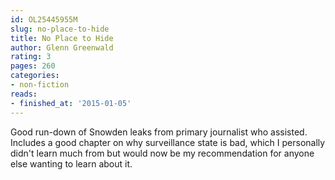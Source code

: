 ```yaml
---
id: OL25445955M
slug: no-place-to-hide
title: No Place to Hide
author: Glenn Greenwald
rating: 3
pages: 260
categories:
- non-fiction
reads:
- finished_at: '2015-01-05'
---
```

Good run-down of Snowden leaks from primary journalist who assisted. Includes a good chapter on why surveillance state is bad, which I personally didn't learn much from but would now be my recommendation for anyone else wanting to learn about it.
